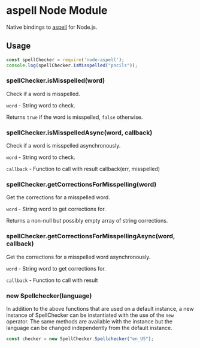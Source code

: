 # aspell Node Module

Native bindings to [aspell](http://aspell.net/) for Node.js.

## Usage

```javascript
const spellChecker = require('node-aspell');
console.log(spellChecker.isMisspelled("pncils"));
```

### spellChecker.isMisspelled(word)

Check if a word is misspelled.

`word` - String word to check.

Returns `true` if the word is misspelled, `false` otherwise.

### spellChecker.isMisspelledAsync(word, callback)

Check if a word is misspelled asynchronously.

`word` - String word to check.

`callback` - Function to call with result callback(err, misspelled)

### spellChecker.getCorrectionsForMisspelling(word)

Get the corrections for a misspelled word.

`word` - String word to get corrections for.

Returns a non-null but possibly empty array of string corrections.

### spellChecker.getCorrectionsForMisspellingAsync(word, callback)

Get the corrections for a misspelled word asynchronously.

`word` - String word to get corrections for.

`callback` - Function to call with result

### new Spellchecker(language)

In addition to the above functions that are used on a default instance, a new instance of SpellChecker can be instantiated with the use of the `new` operator. The same methods are available with the instance but the language can be changed independently from the default instance.

```javascript
const checker = new SpellChecker.Spellchecker("en_US");
```
